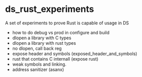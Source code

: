 # ds_rust_experiments
A set of experiments to prove Rust is capable of usage in DS

* how to do debug vs prod in configure and build
* dlopen a library with C types
* dlopen a library with rust types
* no dlopen, call back reg
* expose header and symbols (exposed_header_and_symbols)
* rust that contains C internall (expose rust)
* weak symbols and linking.
* address sanitizer (asanx)

